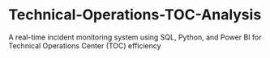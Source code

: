 # Technical-Operations-TOC-Analysis
A real-time incident monitoring system using SQL, Python, and Power BI for Technical Operations Center (TOC) efficiency
